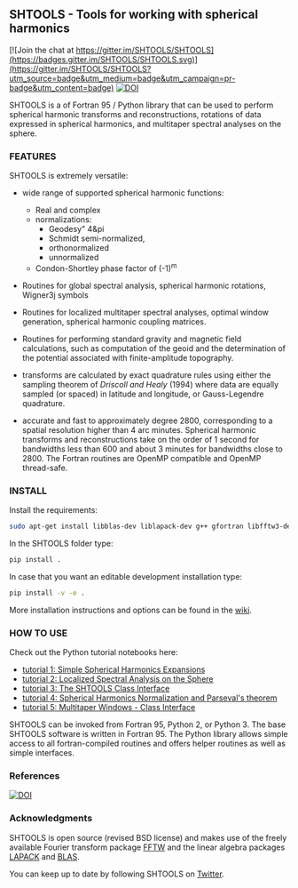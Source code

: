 ## SHTOOLS - Tools for working with spherical harmonics ##

[![Join the chat at https://gitter.im/SHTOOLS/SHTOOLS](https://badges.gitter.im/SHTOOLS/SHTOOLS.svg)](https://gitter.im/SHTOOLS/SHTOOLS?utm_source=badge&utm_medium=badge&utm_campaign=pr-badge&utm_content=badge)
[![DOI](https://zenodo.org/badge/doi/10.5281/zenodo.20920.svg)](http://dx.doi.org/10.5281/zenodo.20920)

SHTOOLS is a of Fortran 95 / Python library that can be used to perform
spherical harmonic transforms and reconstructions, rotations of data expressed
in spherical harmonics, and multitaper spectral analyses on the sphere.

### FEATURES ###

SHTOOLS is extremely versatile:

* wide range of supported spherical harmonic functions:
   * Real and complex
   * normalizations:
     * Geodesy" 4&pi
     * Schmidt semi-normalized,
     * orthonormalized
     * unnormalized
   * Condon-Shortley phase factor of (-1)<sup>m</sup>

* Routines for global spectral analysis, spherical harmonic rotations,
  Wigner3j symbols

* Routines for localized multitaper spectral analyses, optimal window
  generation, spherical harmonic coupling matrices.

* Routines for performing standard gravity and magnetic field calculations,
  such as computation of the geoid and the determination of the potential
  associated with finite-amplitude topography.

* transforms are calculated by exact quadrature rules using either the sampling
  theorem of *Driscoll and Healy* (1994) where data are equally sampled (or
  spaced) in latitude and longitude, or Gauss-Legendre quadrature.

* accurate and fast to approximately degree 2800, corresponding to a spatial
  resolution higher than 4 arc minutes. Spherical harmonic transforms and
  reconstructions take on the order of 1 second for bandwidths less than 600
  and about 3 minutes for bandwidths close to 2800. The Fortran routines are
  OpenMP compatible and OpenMP thread-safe.

### INSTALL ###
Install the requirements:

```bash
sudo apt-get install libblas-dev liblapack-dev g++ gfortran libfftw3-dev tcsh
```

In the SHTOOLS folder type:
```bash
pip install .
```

In case that you want an editable development installation type:
```bash
pip install -v -e .
```

More installation instructions and options can be found in the 
[wiki](https://github.com/SHTOOLS/SHTOOLS/wiki).


### HOW TO USE ###

Check out the Python tutorial notebooks here:

* [tutorial 1: Simple Spherical Harmonics Expansions](examples/notebooks/tutorial_1.ipynb)
* [tutorial 2: Localized Spectral Analysis on the Sphere](examples/notebooks/tutorial_2.ipynb)
* [tutorial 3: The SHTOOLS Class Interface](examples/notebooks/tutorial_3.ipynb)
* [tutorial 4: Spherical Harmonics Normalization and Parseval's theorem](examples/notebooks/tutorial_4.ipynb)
* [tutorial 5: Multitaper Windows - Class Interface](examples/notebooks/tutorial_5.ipynb)

SHTOOLS can be invoked from Fortran 95, Python 2, or Python 3. The
base SHTOOLS software is written in Fortran 95. The Python library allows
simple access to all fortran-compiled routines and offers helper routines as
well as simple interfaces. 

### References
[![DOI](https://zenodo.org/badge/doi/10.5281/zenodo.20920.svg)](http://dx.doi.org/10.5281/zenodo.20920)

### Acknowledgments
SHTOOLS is open source (revised BSD license) and makes use of the freely
available Fourier transform package
[FFTW](http://www.fftw.org) and the linear algebra packages
[LAPACK](http://www.netlib.org/lapack/) and
[BLAS](http://www.netlib.org/blas/).

You can keep up to date by following SHTOOLS on [Twitter](https://twitter.com/SH_tools).

